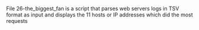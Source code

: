 File 26-the_biggest_fan is a script that parses web servers logs in TSV format as input and displays the 11 hosts or IP addresses which did the most requests
